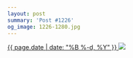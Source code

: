```yaml
---
layout: post
summary: 'Post #1226'
og_image: 1226-1280.jpg
---
```


<p>
 <time>
  <a href="/1226">
   {{ page.date | date: "%B %-d, %Y" }}
  </a>
 </time>
 <a href="/1226">
  <img sizes="(min-width: 700px) 50vw, calc(100vw - 2rem)" src="{{ site.assets_url }}/1226-640.jpg" srcset="{{ site.assets_url }}/1226-320.jpg 320w, {{ site.assets_url }}/1226-640.jpg 640w, {{ site.assets_url }}/1226-960.jpg 960w, {{ site.assets_url }}/1226-1280.jpg 1280w"/>
 </a>
</p>
